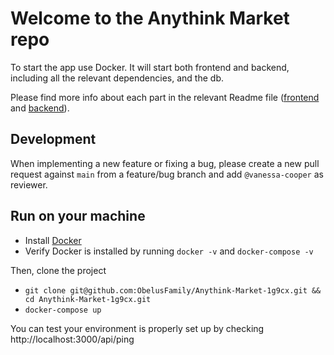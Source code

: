 # Welcome to the Anythink Market repo

To start the app use Docker. It will start both frontend and backend, including all the relevant dependencies, and the db.

Please find more info about each part in the relevant Readme file ([frontend](frontend/readme.md) and [backend](backend/README.md)).

## Development

When implementing a new feature or fixing a bug, please create a new pull request against `main` from a feature/bug branch and add `@vanessa-cooper` as reviewer.

## Run on your machine

* Install [Docker](https://docs.docker.com/get-docker/)
* Verify Docker is installed by running `docker -v` and `docker-compose -v`

Then, clone the project

* `git clone git@github.com:ObelusFamily/Anythink-Market-1g9cx.git && cd Anythink-Market-1g9cx.git`
* `docker-compose up`

You can test your environment is properly set up by checking http://localhost:3000/api/ping
